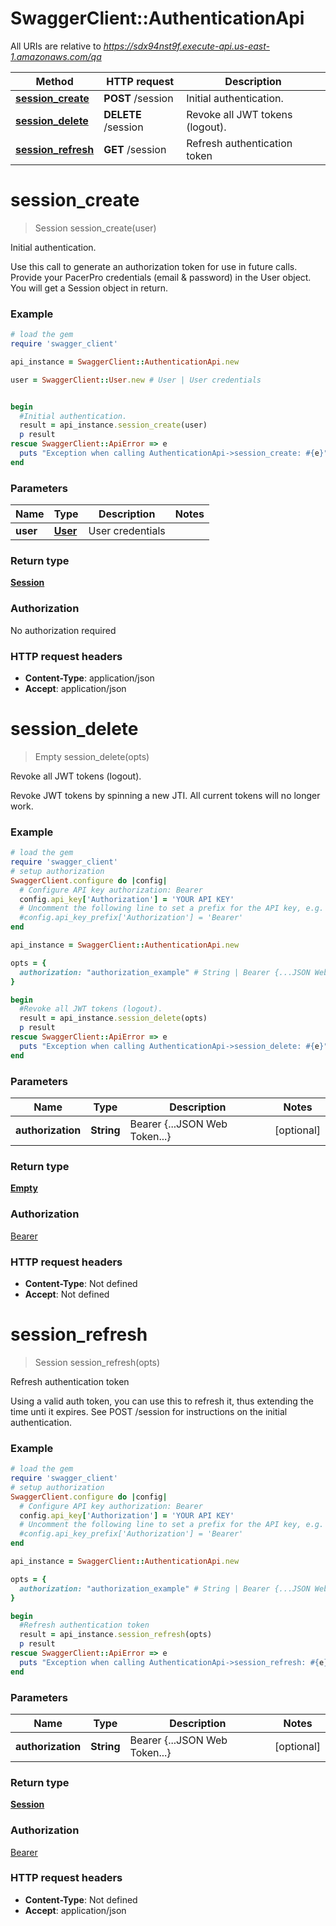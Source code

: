 # SwaggerClient::AuthenticationApi

All URIs are relative to *https://sdx94nst9f.execute-api.us-east-1.amazonaws.com/qa*

Method | HTTP request | Description
------------- | ------------- | -------------
[**session_create**](AuthenticationApi.md#session_create) | **POST** /session | Initial authentication.
[**session_delete**](AuthenticationApi.md#session_delete) | **DELETE** /session | Revoke all JWT tokens (logout).
[**session_refresh**](AuthenticationApi.md#session_refresh) | **GET** /session | Refresh authentication token


# **session_create**
> Session session_create(user)

Initial authentication.

Use this call to generate an authorization token for use in future calls. Provide your PacerPro credentials (email & password) in the User object. You will get a Session object in return.

### Example
```ruby
# load the gem
require 'swagger_client'

api_instance = SwaggerClient::AuthenticationApi.new

user = SwaggerClient::User.new # User | User credentials


begin
  #Initial authentication.
  result = api_instance.session_create(user)
  p result
rescue SwaggerClient::ApiError => e
  puts "Exception when calling AuthenticationApi->session_create: #{e}"
end
```

### Parameters

Name | Type | Description  | Notes
------------- | ------------- | ------------- | -------------
 **user** | [**User**](User.md)| User credentials | 

### Return type

[**Session**](Session.md)

### Authorization

No authorization required

### HTTP request headers

 - **Content-Type**: application/json
 - **Accept**: application/json



# **session_delete**
> Empty session_delete(opts)

Revoke all JWT tokens (logout).

Revoke JWT tokens by spinning a new JTI. All current tokens will no longer work.

### Example
```ruby
# load the gem
require 'swagger_client'
# setup authorization
SwaggerClient.configure do |config|
  # Configure API key authorization: Bearer
  config.api_key['Authorization'] = 'YOUR API KEY'
  # Uncomment the following line to set a prefix for the API key, e.g. 'Bearer' (defaults to nil)
  #config.api_key_prefix['Authorization'] = 'Bearer'
end

api_instance = SwaggerClient::AuthenticationApi.new

opts = { 
  authorization: "authorization_example" # String | Bearer {...JSON Web Token...}
}

begin
  #Revoke all JWT tokens (logout).
  result = api_instance.session_delete(opts)
  p result
rescue SwaggerClient::ApiError => e
  puts "Exception when calling AuthenticationApi->session_delete: #{e}"
end
```

### Parameters

Name | Type | Description  | Notes
------------- | ------------- | ------------- | -------------
 **authorization** | **String**| Bearer {...JSON Web Token...} | [optional] 

### Return type

[**Empty**](Empty.md)

### Authorization

[Bearer](../README.md#Bearer)

### HTTP request headers

 - **Content-Type**: Not defined
 - **Accept**: Not defined



# **session_refresh**
> Session session_refresh(opts)

Refresh authentication token

Using a valid auth token, you can use this to refresh it, thus extending the time unti it expires. See POST /session for instructions on the initial authentication.

### Example
```ruby
# load the gem
require 'swagger_client'
# setup authorization
SwaggerClient.configure do |config|
  # Configure API key authorization: Bearer
  config.api_key['Authorization'] = 'YOUR API KEY'
  # Uncomment the following line to set a prefix for the API key, e.g. 'Bearer' (defaults to nil)
  #config.api_key_prefix['Authorization'] = 'Bearer'
end

api_instance = SwaggerClient::AuthenticationApi.new

opts = { 
  authorization: "authorization_example" # String | Bearer {...JSON Web Token...}
}

begin
  #Refresh authentication token
  result = api_instance.session_refresh(opts)
  p result
rescue SwaggerClient::ApiError => e
  puts "Exception when calling AuthenticationApi->session_refresh: #{e}"
end
```

### Parameters

Name | Type | Description  | Notes
------------- | ------------- | ------------- | -------------
 **authorization** | **String**| Bearer {...JSON Web Token...} | [optional] 

### Return type

[**Session**](Session.md)

### Authorization

[Bearer](../README.md#Bearer)

### HTTP request headers

 - **Content-Type**: Not defined
 - **Accept**: application/json



